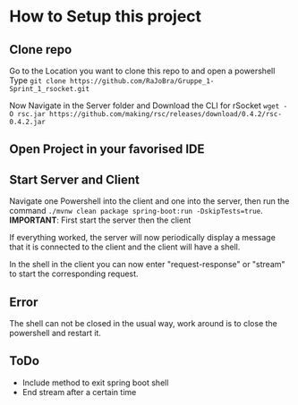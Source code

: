 # How to Setup this project 

## Clone repo 
Go to the Location you want to clone this repo to and open a powershell <br>
Type `git clone https://github.com/RaJoBra/Gruppe_1-Sprint_1_rsocket.git` <br>

Now Navigate in the Server folder and Download the CLI for rSocket `wget -O rsc.jar https://github.com/making/rsc/releases/download/0.4.2/rsc-0.4.2.jar`

## Open Project in your favorised IDE 

## Start Server and Client 
Navigate one Powershell into the client and one into the server, then run the command `./mvnw clean package spring-boot:run -DskipTests=true`. <br>
**IMPORTANT**: First start the server then the client

If everything worked, the server will now periodically display a message that it is connected to the client and the client will have a shell.

In the shell in the client you can now enter "request-response" or "stream" to start the corresponding request.

## Error
The shell can not be closed in the usual way, work around is to close the powershell and restart it.

## ToDo
* Include method to exit spring boot shell
* End stream after a certain time

